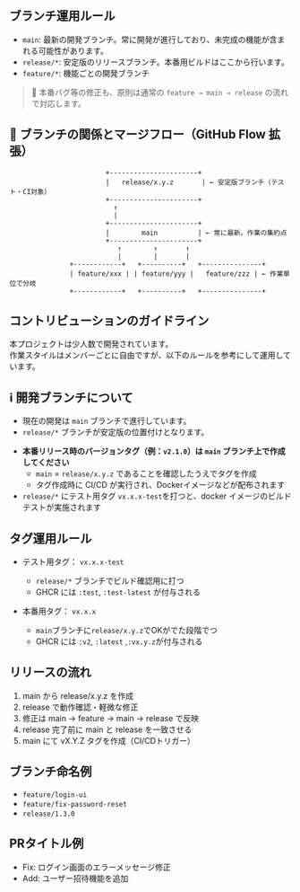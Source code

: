 ## ブランチ運用ルール

* `main`: 最新の開発ブランチ。常に開発が進行しており、未完成の機能が含まれる可能性があります。
* `release/*`: 安定版のリリースブランチ。本番用ビルドはここから行います。
* `feature/*`: 機能ごとの開発ブランチ

> 🔸 本番バグ等の修正も、原則は通常の `feature → main → release` の流れで対応します。

## 🔁 ブランチの関係とマージフロー（GitHub Flow 拡張）

```text
                        +----------------------+ 
                        |   release/x.y.z       | ← 安定版ブランチ（テスト・CI対象）
                        +----------------------+
                          ↑
                          |
                        +----------------------+
                        |        main          | ← 常に最新。作業の集約点
                        +----------------------+
                           ↑        ↑       ↑
                           |        |       |
               +------------+   +----------+   +---------------+
               | feature/xxx | | feature/yyy |   feature/zzz | ← 作業単位で分岐
               +------------+   +----------+   +---------------+
```
## コントリビューションのガイドライン

本プロジェクトは少人数で開発されています。  
作業スタイルはメンバーごとに自由ですが、以下のルールを参考にして運用しています。

## ℹ️ 開発ブランチについて

* 現在の開発は `main` ブランチで進行しています。
* `release/*` ブランチが安定版の位置付けとなります。

- **本番リリース時のバージョンタグ（例：`v2.1.0`）は `main` ブランチ上で作成してください**
    - `main` = `release/x.y.z` であることを確認したうえでタグを作成
    - タグ作成時に CI/CD が実行され、Dockerイメージなどが配布されます
-  `release/*` にテスト用タグ `vx.x.x-test`を打つと、docker イメージのビルドテストが実施されます

## タグ運用ルール

- テスト用タグ： `vx.x.x-test`
  - `release/*` ブランチでビルド確認用に打つ
  - GHCR には `:test`, `:test-latest` が付与される

- 本番用タグ： `vx.x.x`
  - `main`ブランチに`release/x.y.z`でOKがでた段階でつ
  - GHCR には `:v2`, `:latest` ,`:vx.y.z`が付与される

## リリースの流れ
1. main から release/x.y.z を作成
2. release で動作確認・軽微な修正
3. 修正は main → feature → main → release で反映
4. release 完了前に main と release を一致させる
5. main にて vX.Y.Z タグを作成（CI/CDトリガー）

## ブランチ命名例

- `feature/login-ui`
- `feature/fix-password-reset`
- `release/1.3.0`

## PRタイトル例

- Fix: ログイン画面のエラーメッセージ修正
- Add: ユーザー招待機能を追加

